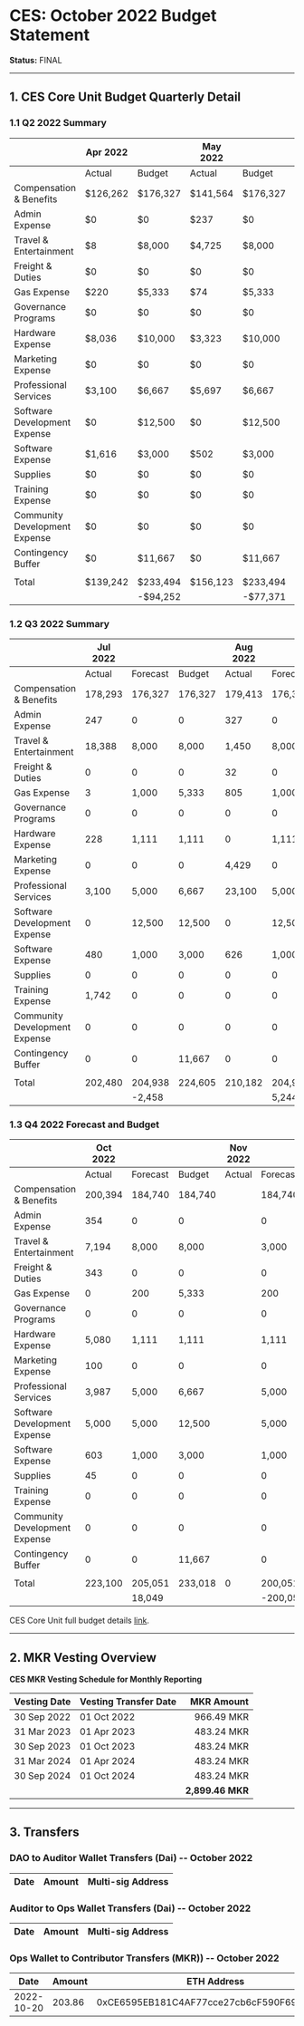 # CES: October 2022 Budget Statement

**Status:** FINAL

---

## 1. CES Core Unit Budget Quarterly Detail

### 1.1 Q2 2022 Summary

|                               | Apr 2022 |           | May 2022 |           | Jun 2022 |           | Q2 2022  |            |
| ----------------------------- | -------- | --------- | -------- | --------- | -------- | --------- | -------- | ---------- |
|                               | Actual   | Budget    | Actual   | Budget    | Actual   | Budget    | Actual   | Budget     |
| Compensation & Benefits       | $126,262 | $176,327  | $141,564 | $176,327  | $146,953 | $176,327  | $414,779 | $528,981   |
| Admin Expense                 | $0       | $0        | $237     | $0        | $250     | $0        | $487     | $0         |
| Travel & Entertainment        | $8       | $8,000    | $4,725   | $8,000    | $18,896  | $8,000    | $23,629  | $24,000    |
| Freight & Duties              | $0       | $0        | $0       | $0        | $0       | $0        | $0       | $0         |
| Gas Expense                   | $220     | $5,333    | $74      | $5,333    | $26      | $5,333    | $320     | $15,999    |
| Governance Programs           | $0       | $0        | $0       | $0        | $0       | $0        | $0       | $0         |
| Hardware Expense              | $8,036   | $10,000   | $3,323   | $10,000   | $108     | $10,000   | $11,467  | $30,000    |
| Marketing Expense             | $0       | $0        | $0       | $0        | $0       | $0        | $0       | $0         |
| Professional Services         | $3,100   | $6,667    | $5,697   | $6,667    | $3,354   | $6,667    | $12,151  | $20,001    |
| Software Development Expense  | $0       | $12,500   | $0       | $12,500   | $0       | $12,500   | $0       | $37,500    |
| Software Expense              | $1,616   | $3,000    | $502     | $3,000    | $478     | $3,000    | $2,596   | $9,000     |
| Supplies                      | $0       | $0        | $0       | $0        | $226     | $0        | $226     | $0         |
| Training Expense              | $0       | $0        | $0       | $0        | $0       | $0        | $0       | $0         |
| Community Development Expense | $0       | $0        | $0       | $0        | $0       | $0        | $0       | $0         |
| Contingency Buffer            | $0       | $11,667   | $0       | $11,667   | $0       | $11,667   | $0       | $35,001    |
|                               |          |           |          |           |          |           |          |            |
| Total                         | $139,242 | $233,494  | $156,123 | $233,494  | $170,291 | $233,494  | $465,656 | $700,482   |
|                               |          | \-$94,252 |          | \-$77,371 |          | \-$63,203 |          | \-$234,826 |


### 1.2 Q3 2022 Summary

|                               | Jul 2022 |          |         | Aug 2022 |          |         | Sep 2022 |          |         | Q3 2022 |          |         |
| ----------------------------- | -------- | -------- | ------- | -------- | -------- | ------- | -------- | -------- | ------- | ------- | -------- | ------- |
|                               | Actual   | Forecast | Budget  | Actual   | Forecast | Budget  | Actual   | Forecast | Budget  | Actual  | Forecast | Budget  |
| Compensation & Benefits       | 178,293  | 176,327  | 176,327 | 179,413  | 176,327  | 176,327 | 188,666  | 184,740  | 184,740 | 546,372 | 537,394  | 537,394 |
| Admin Expense                 | 247      | 0        | 0       | 327      | 0        | 0       | 307      | 0        | 0       | 881     | 0        | 0       |
| Travel & Entertainment        | 18,388   | 8,000    | 8,000   | 1,450    | 8,000    | 8,000   | 3,717    | 8,000    | 8,000   | 23,555  | 24,000   | 24,000  |
| Freight & Duties              | 0        | 0        | 0       | 32       | 0        | 0       | 0        | 0        | 0       | 32      | 0        | 0       |
| Gas Expense                   | 3        | 1,000    | 5,333   | 805      | 1,000    | 5,333   | 2        | 1,000    | 5,333   | 810     | 3,000    | 15,999  |
| Governance Programs           | 0        | 0        | 0       | 0        | 0        | 0       | 0        | 0        | 0       | 0       | 0        | 0       |
| Hardware Expense              | 228      | 1,111    | 1,111   | 0        | 1,111    | 1,111   | 384      | 1,111    | 1,111   | 611     | 3,333    | 3,333   |
| Marketing Expense             | 0        | 0        | 0       | 4,429    | 0        | 0       | 1,415    | 0        | 0       | 5,844   | 0        | 0       |
| Professional Services         | 3,100    | 5,000    | 6,667   | 23,100   | 5,000    | 6,667   | 3,100    | 5,000    | 6,667   | 29,300  | 15,000   | 20,001  |
| Software Development Expense  | 0        | 12,500   | 12,500  | 0        | 12,500   | 12,500  | 7,200    | 12,500   | 12,500  | 7,200   | 37,500   | 37,500  |
| Software Expense              | 480      | 1,000    | 3,000   | 626      | 1,000    | 3,000   | 1,358    | 1,000    | 3,000   | 2,464   | 3,000    | 9,000   |
| Supplies                      | 0        | 0        | 0       | 0        | 0        | 0       | 0        | 0        | 0       | 0       | 0        | 0       |
| Training Expense              | 1,742    | 0        | 0       | 0        | 0        | 0       | 0        | 0        | 0       | 1,742   | 0        | 0       |
| Community Development Expense | 0        | 0        | 0       | 0        | 0        | 0       | 0        | 0        | 0       | 0       | 0        | 0       |
| Contingency Buffer            | 0        | 0        | 11,667  | 0        | 0        | 11,667  | 0        | 0        | 11,667  | 0       | 0        | 35,001  |
|                               |          |          |         |          |          |         |          |          |         |         |          |         |
| Total                         | 202,480  | 204,938  | 224,605 | 210,182  | 204,938  | 224,605 | 206,148  | 213,351  | 233,018 | 618,811 | 623,227  | 682,228 |
|                               |          | \-2,458  |         |          | 5,244    |         |          | \-7,203  |         |         | \-4,416  |


### 1.3 Q4 2022 Forecast and Budget

|                               | Oct 2022 |          |         | Nov 2022 |           |         | Dec 2022 |           |         | Q4 2022 |           |         |
| ----------------------------- | -------- | -------- | ------- | -------- | --------- | ------- | -------- | --------- | ------- | ------- | --------- | ------- |
|                               | Actual   | Forecast | Budget  | Actual   | Forecast  | Budget  | Actual   | Forecast  | Budget  | Actual  | Forecast  | Budget  |
| Compensation & Benefits       | 200,394  | 184,740  | 184,740 |          | 184,740   | 184,740 |          | 184,740   | 184,740 | 200,394 | 554,220   | 554,220 |
| Admin Expense                 | 354      | 0        | 0       |          | 0         | 0       |          | 0         | 0       | 354     | 0         | 0       |
| Travel & Entertainment        | 7,194    | 8,000    | 8,000   |          | 3,000     | 8,000   |          | 3,000     | 8,000   | 7,194   | 14,000    | 24,000  |
| Freight & Duties              | 343      | 0        | 0       |          | 0         | 0       |          | 0         | 0       | 343     | 0         | 0       |
| Gas Expense                   | 0        | 200      | 5,333   |          | 200       | 5,333   |          | 200       | 5,333   | 0       | 600       | 15,999  |
| Governance Programs           | 0        | 0        | 0       |          | 0         | 0       |          | 0         | 0       | 0       | 0         | 0       |
| Hardware Expense              | 5,080    | 1,111    | 1,111   |          | 1,111     | 1,111   |          | 1,111     | 1,111   | 5,080   | 3,333     | 3,333   |
| Marketing Expense             | 100      | 0        | 0       |          | 0         | 0       |          | 0         | 0       | 100     | 0         | 0       |
| Professional Services         | 3,987    | 5,000    | 6,667   |          | 5,000     | 6,667   |          | 5,000     | 6,667   | 3,987   | 15,000    | 20,001  |
| Software Development Expense  | 5,000    | 5,000    | 12,500  |          | 5,000     | 12,500  |          | 5,000     | 12,500  | 5,000   | 15,000    | 37,500  |
| Software Expense              | 603      | 1,000    | 3,000   |          | 1,000     | 3,000   |          | 1,000     | 3,000   | 603     | 3,000     | 9,000   |
| Supplies                      | 45       | 0        | 0       |          | 0         | 0       |          | 0         | 0       | 45      | 0         | 0       |
| Training Expense              | 0        | 0        | 0       |          | 0         | 0       |          | 0         | 0       | 0       | 0         | 0       |
| Community Development Expense | 0        | 0        | 0       |          | 0         | 0       |          | 0         | 0       | 0       | 0         | 0       |
| Contingency Buffer            | 0        | 0        | 11,667  |          | 0         | 11,667  |          | 0         | 11,667  | 0       | 0         | 35,001  |
|                               |          |          |         |          |           |         |          |           |         |         |           |         |
| Total                         | 223,100  | 205,051  | 233,018 | 0        | 200,051   | 233,018 | 0        | 200,051   | 233,018 | 223,100 | 605,153   | 699,054 |
|                               |          | 18,049   |         |          | \-200,051 |         |          | \-200,051 |         |         | \-382,053 |

CES Core Unit full budget details [link](https://docs.google.com/spreadsheets/d/1Aeszzw1PRSEJnzlwNxTw8f_n33gmn-x41ooDZiCd3YA/edit#gid=959949784).

---

## 2. MKR Vesting Overview

**CES MKR Vesting Schedule for Monthly Reporting**

| **Vesting Date**	| **Vesting Transfer Date**	| **MKR Amount**     |
|               --- |                       --- |               ---: |
|30 Sep 2022	    |01 Oct 2022	            |966.49 MKR          |
|31 Mar 2023	    |01 Apr 2023	            |483.24 MKR          |
|30 Sep 2023	    |01 Oct 2023	            |483.24 MKR          |
|31 Mar 2024	    |01 Apr 2024	            |483.24 MKR          |
|30 Sep 2024	    |01 Oct 2024	            |483.24 MKR          |
|                   |                           |**2,899.46 MKR**    |


---

## 3. Transfers


### DAO to Auditor Wallet Transfers (Dai) -- October 2022

| Date        | Amount         | Multi-sig Address |
|-------------|----------------|-------------------|


### Auditor to Ops Wallet Transfers (Dai) -- October 2022

| Date        | Amount      | Multi-sig Address |
|-------------|-------------|-------------------|


### Ops Wallet to Contributor Transfers (MKR)) -- October 2022

| Date        | Amount      | ETH Address       |
|-------------|-------------|-------------------|
| 2022-10-20  | 203.86      | 0xCE6595EB181C4AF77cce27cb6cF590F69f0E1E98 |
